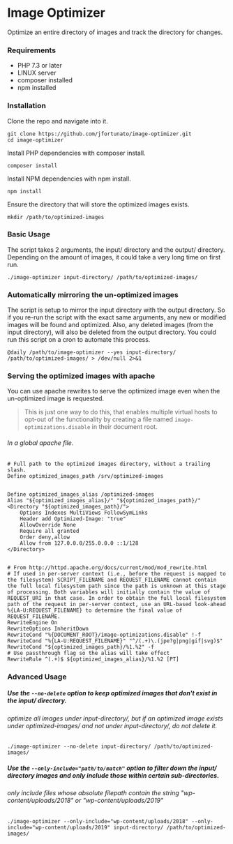 # Image Optimizer
Optimize an entire directory of images and track the directory for changes.

### Requirements
- PHP 7.3 or later
- LINUX server
- composer installed
- npm installed


### Installation
Clone the repo and navigate into it.
```
git clone https://github.com/jfortunato/image-optimizer.git
cd image-optimizer
```

Install PHP dependencies with composer install.
```
composer install
```

Install NPM dependencies with npm install.
```
npm install
```

Ensure the directory that will store the optimized images exists.
```
mkdir /path/to/optimized-images
```

### Basic Usage
The script takes 2 arguments, the input/ directory and the output/ directory. Depending on the amount of images, it could take a very long time on first run.
```
./image-optimizer input-directory/ /path/to/optimized-images/
```

### Automatically mirroring the un-optimized images
The script is setup to mirror the input directory with the output directory. So if you re-run the script with the exact same arguments, any new or modified images will be found and optimized. Also, any deleted images (from the input directory), will also be deleted from the output directory. You could run this script on a cron to automate this process.
```
@daily /path/to/image-optimizer --yes input-directory/ /path/to/optimized-images/ > /dev/null 2>&1
```

### Serving the optimized images with apache
You can use apache rewrites to serve the optimized image even when the un-optimized image is requested.

> This is just one way to do this, that enables multiple virtual hosts to opt-out of the functionality by creating a file named `image-optimizations.disable` in their document root.

###### In a global apache file.
```apacheconfig
# Full path to the optimized images directory, without a trailing slash.
Define optimized_images_path /srv/optimized-images


Define optimized_images_alias /optimized-images
Alias "${optimized_images_alias}/" "${optimized_images_path}/"
<Directory "${optimized_images_path}/">
    Options Indexes MultiViews FollowSymLinks
    Header add Optimized-Image: "true"
    AllowOverride None
    Require all granted
    Order deny,allow
    Allow from 127.0.0.0/255.0.0.0 ::1/128
</Directory>


# From http://httpd.apache.org/docs/current/mod/mod_rewrite.html
# If used in per-server context (i.e., before the request is mapped to the filesystem) SCRIPT_FILENAME and REQUEST_FILENAME cannot contain the full local filesystem path since the path is unknown at this stage of processing. Both variables will initially contain the value of REQUEST_URI in that case. In order to obtain the full local filesystem path of the request in per-server context, use an URL-based look-ahead %{LA-U:REQUEST_FILENAME} to determine the final value of REQUEST_FILENAME.
RewriteEngine On
RewriteOptions InheritDown
RewriteCond "%{DOCUMENT_ROOT}/image-optimizations.disable" !-f
RewriteCond "%{LA-U:REQUEST_FILENAME}" "^/(.+)\.(jpe?g|png|gif|svg)$"
RewriteCond "${optimized_images_path}/%1.%2" -f
# Use passthrough flag so the alias will take effect
RewriteRule ^(.+)$ ${optimized_images_alias}/%1.%2 [PT]
```

### Advanced Usage
##### Use the ```--no-delete``` option to keep optimized images that don't exist in the input/ directory.

###### optimize all images under input-directory/, but if an optimized image exists under optimized-images/ and not under input-directory/, do not delete it.
```
./image-optimizer --no-delete input-directory/ /path/to/optimized-images/
```

##### Use the ```--only-include="path/to/match"``` option to filter down the input/ directory images and only include those within certain sub-directories.

###### only include files whose absolute filepath contain the string "wp-content/uploads/2018" or "wp-content/uploads/2019"
```
./image-optimizer --only-include="wp-content/uploads/2018" --only-include="wp-content/uploads/2019" input-directory/ /path/to/optimized-images/
```
